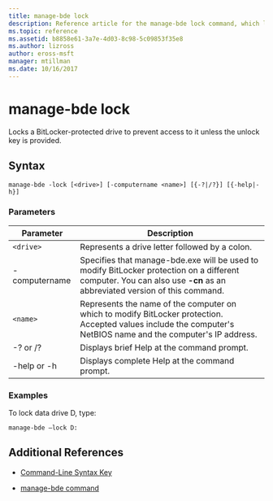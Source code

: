 ```yaml
---
title: manage-bde lock
description: Reference article for the manage-bde lock command, which locks a BitLocker-protected drive to prevent access to it unless the unlock key is provided.
ms.topic: reference
ms.assetid: b8858e61-3a7e-4d03-8c98-5c09853f35e8
ms.author: lizross
author: eross-msft
manager: mtillman
ms.date: 10/16/2017
---
```


# manage-bde lock

Locks a BitLocker-protected drive to prevent access to it unless the unlock key is provided.

## Syntax

```
manage-bde -lock [<drive>] [-computername <name>] [{-?|/?}] [{-help|-h}]
```

### Parameters

| Parameter | Description |
| --------- | ----------- |
| `<drive>` | Represents a drive letter followed by a colon. |
| -computername | Specifies that manage-bde.exe will be used to modify BitLocker protection on a different computer. You can also use **-cn** as an abbreviated version of this command. |
| `<name>` | Represents the name of the computer on which to modify BitLocker protection. Accepted values include the computer's NetBIOS name and the computer's IP address. |
| -? or /? | Displays brief Help at the command prompt. |
| -help or -h | Displays complete Help at the command prompt. |

### Examples

To lock data drive D, type:

```
manage-bde –lock D:
```

## Additional References

- [Command-Line Syntax Key](command-line-syntax-key.md)

- [manage-bde command](manage-bde.md)

